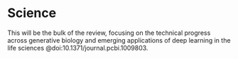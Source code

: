 # Science

This will be the bulk of the review, focusing on the technical progress across generative biology and emerging applications of deep learning in the life sciences @doi:10.1371/journal.pcbi.1009803.
